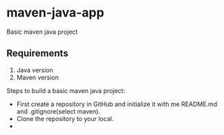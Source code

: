 # maven-java-app
Basic maven java project

## Requirements

1. Java version
1. Maven version


Steps to build a basic maven java project:

-  First create a repository in GitHub and initialize it with me README.md and .gitignore(select maven).
-  Clone the repository to your local.
-  
